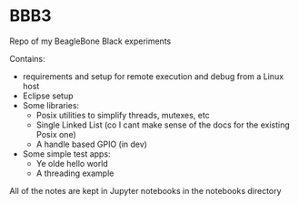 # BBB3
Repo of my BeagleBone Black experiments

Contains:
- requirements and setup for remote execution and debug from a Linux host
- Eclipse setup
- Some libraries:
  - Posix utilities to simplify threads, mutexes, etc
  - Single Linked List (co I cant make sense of the docs for the existing Posix one)
  - A handle based GPIO (in dev)
 - Some simple test apps:
   - Ye olde hello world
   - A threading example

All of the notes are kept in Jupyter notebooks in the notebooks directory
